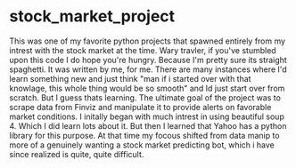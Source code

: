 # stock_market_project

This was one of my favorite python projects that spawned entirely from my intrest with the stock market at the time. Wary travler, if you've stumbled upon this code I do hope you're hungry. Because I'm pretty sure its straight spaghetti. It was written by me, for me. There are many instances where I'd learn something new and just think "man if i started over with that knowlage, this whole thing would be so smooth" and Id just start over from scratch. But I guess thats learning. The ultimate goal of the project was to scrape data from Finviz and manipulate it to provide alerts on favorable market conditions. I initally began with much intrest in using beautiful soup 4. Which I did learn lots about it. But then I learned that Yahoo has a python library for this purpose. At that time my focous shifted from data manip to more of a genuinely wanting a stock market predicting bot, which i have since realized is quite, quite difficult. 
